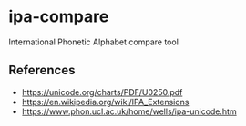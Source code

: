 # ipa-compare
International Phonetic Alphabet compare tool

## References

- https://unicode.org/charts/PDF/U0250.pdf
- https://en.wikipedia.org/wiki/IPA_Extensions
- https://www.phon.ucl.ac.uk/home/wells/ipa-unicode.htm

